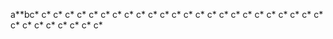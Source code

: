 a**bc* c* c* c* c* c* c* c* c* c* c* c* c* c* c* c* c* c* c* c* c* c* c* c* c* c* c* c* c* c* c* c* c* 